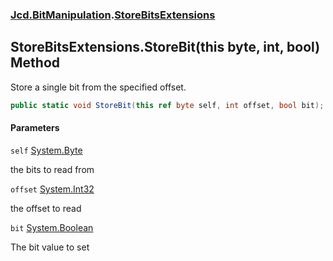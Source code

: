 ### [Jcd.BitManipulation](Jcd.BitManipulation.md 'Jcd.BitManipulation').[StoreBitsExtensions](Jcd.BitManipulation.StoreBitsExtensions.md 'Jcd.BitManipulation.StoreBitsExtensions')

## StoreBitsExtensions.StoreBit(this byte, int, bool) Method

Store a single bit from the specified offset.

```csharp
public static void StoreBit(this ref byte self, int offset, bool bit);
```
#### Parameters

<a name='Jcd.BitManipulation.StoreBitsExtensions.StoreBit(thisbyte,int,bool).self'></a>

`self` [System.Byte](https://docs.microsoft.com/en-us/dotnet/api/System.Byte 'System.Byte')

the bits to read from

<a name='Jcd.BitManipulation.StoreBitsExtensions.StoreBit(thisbyte,int,bool).offset'></a>

`offset` [System.Int32](https://docs.microsoft.com/en-us/dotnet/api/System.Int32 'System.Int32')

the offset to read

<a name='Jcd.BitManipulation.StoreBitsExtensions.StoreBit(thisbyte,int,bool).bit'></a>

`bit` [System.Boolean](https://docs.microsoft.com/en-us/dotnet/api/System.Boolean 'System.Boolean')

The bit value to set